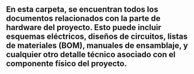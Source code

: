 ## En esta carpeta, se encuentran todos los documentos relacionados con la parte de hardware del proyecto. Esto puede incluir esquemas eléctricos, diseños de circuitos, listas de materiales (BOM), manuales de ensamblaje, y cualquier otro detalle técnico asociado con el componente físico del proyecto.


